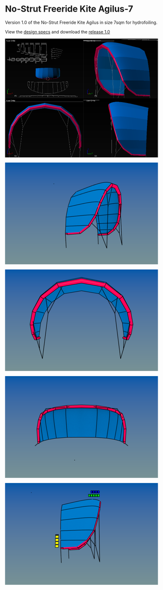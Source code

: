 # No-Strut Freeride Kite Agilus-7
Version 1.0 of the No-Strut Freeride Kite Agilus in size 7sqm for hydrofoiling.

View the [design specs](https://github.com/wingworks/Agilus-7/blob/master/Agilus-7.kite) and download the [release 1.0](https://github.com/wingworks/Agilus-7/releases)

![Kite 3D preview](https://github.com/wingworks/Agilus-7/blob/master/quad_view.png)  

![Kite 3D preview](https://github.com/wingworks/Agilus-7/blob/master/Agilus-7_perspective.png)  

![Kite 3D preview](https://github.com/wingworks/Agilus-7/blob/master/Agilus-7_front.png)

![Kite 3D preview](https://github.com/wingworks/Agilus-7/blob/master/Agilus-7_bottom.png)

![Kite 3D preview](https://github.com/wingworks/Agilus-7/blob/master/Agilus-7_right.png)
